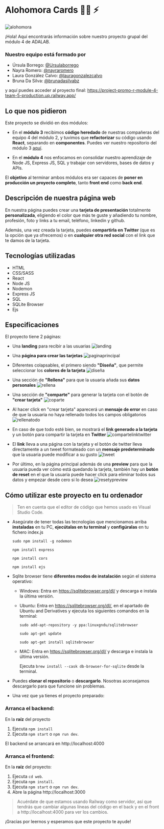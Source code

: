 # Alohomora Cards :mage_man: :zap:

![alohomora](https://user-images.githubusercontent.com/97313204/209992312-24c7434c-7608-4df3-b483-aa11d5a5c666.png)

¡Hola! Aquí encontrarás información sobre nuestro proyecto grupal del módulo 4 de ADALAB.

### Nuestro equipo está formado por

- Úrsula Borrego: [@Ursulaborrego](https://github.com/UrsulaBorrego)
- Nayra Romero: [@nayraromero](https://github.com/nayraromero)
- Laura González Calvo: [@lauragonzalezcalvo](https://github.com/lauragonzalezcalvo)
- Bruna Da Silva: [@brunadasilvabz](https://github.com/brunadasilvabz)

y aquí puedes acceder al proyecto final: https://project-promo-r-module-4-team-5-production.up.railway.app/

## Lo que nos pidieron

Este proyecto se dividió en dos módulos:

- En el **módulo 3** recibimos **código heredado** de nuestras compañeras del equipo 4 del módulo 2, y tuvimos que **refactorizar** su código usando **React**, separando en **componentes**. Puedes ver nuestro repositorio del módulo 3 [aquí](https://github.com/Adalab/project-promo-r-module-3-team-5).

- En el **módulo 4** nos enfocamos en consolidar nuestro aprendizaje de Node JS, Express JS, SQL y trabajar con servidores, bases de datos y APIs.

El **objetivo** al terminar ambos módulos era ser capaces de **poner en producción un proyecto completo**, tanto **front end** como **back end**.

## Descripción de nuestra página web

En nuestra página puedes crear una **tarjeta de presentación** totalmente **personalizada**, eligiendo el color que más te guste y añadiendo tu nombre, profesión, foto y links a tu email, teléfono, linkedin y github.

Además, una vez creada la tarjeta, puedes **compartirla en Twitter** (que es la opción que ya ofrecemos) o en **cualquier otra red social** con el link que te damos de la tarjeta.

## Tecnologías utilizadas

- HTML
- CSS/SASS
- React
- Node JS
- Nodemon
- Express JS
- SQL
- SQLite Browser
- Ejs

## Especificaciones

El proyecto tiene 2 páginas:

- Una **landing** para recibir a las usuarias ![landing](https://user-images.githubusercontent.com/97313204/209984757-7293cb0f-8e0d-49c5-8b84-d86e7cc8c982.png)

- Una **página para crear las tarjetas** ![paginaprincipal](https://user-images.githubusercontent.com/97313204/209985462-56213da5-babd-40fb-95af-8daecd91812a.png)

- Diferentes colapsables, el primero siendo **"Diseña"**, que permite seleccionar los **colores de la tarjeta** ![diseña](https://user-images.githubusercontent.com/97313204/209986297-dcc0eb86-6ebb-46ed-96ed-4f9f57ad0d10.png)

- Una sección de **"Rellena"** para que la usuaria añada sus **datos personales** 
  ![rellena](https://user-images.githubusercontent.com/97313204/209992452-b065e406-973e-4d6f-9e42-2eecc014da57.png)

- Una sección de **"comparte"** para generar la tarjeta con el botón de **"crear tarjeta"**
  ![coparte](https://user-images.githubusercontent.com/97313204/210005726-611dd7bd-5480-47fe-8f88-7e422efbd610.png)

- Al hacer click en "crear tarjeta" aparecerá un **mensaje de error** en caso de que la usuaria no haya rellenado todos los campos obligatorios ![rellenatodo](https://user-images.githubusercontent.com/97313204/210005786-8bbcf365-7751-4f40-9b9f-e15799cdba60.png)

- En caso de que todo esté bien, se mostrará el **link generado a la tarjeta** y un botón para compartir la tarjeta en **Twitter** ![compartelinktwitter](https://user-images.githubusercontent.com/97313204/210005847-795f0af7-3aaf-4b09-859d-04c91c03bca0.png)

- El **link** lleva a una página con la tarjeta y el botón de twitter lleva directamente a un tweet formateado con un **mensaje predeterminado** que la usuaria puede modificar a su gusto ![tweet](https://user-images.githubusercontent.com/97313204/210005951-5bd63ee4-604b-4d39-80bc-ba0f2d2971b2.png)

- Por último, en la página principal además de una **preview** para que la usuaria pueda ver cómo está quedando la tarjeta, también hay un **botón de reset** en el que la usuaria puede hacer click para eliminar todos sus datos y empezar desde cero si lo desea ![resetypreview](https://user-images.githubusercontent.com/97313204/210006045-d95f1022-9e43-4022-9676-dcc9c4d5526e.png)

## Cómo utilizar este proyecto en tu ordenador

> Ten en cuenta que el editor de código que hemos usado es Visual Studio Code.

- Asegúrate de tener todas las tecnologías que mencionamos arriba **instaladas** en tu PC, **ejecútalas en tu terminal** y **configúralas** en tu fichero index.js

  `sudo npm install -g nodemon`

  `npm install express`

  `npm install cors`

  `npm install ejs`

- Sqlite browser tiene **diferentes modos de instalación** según el sistema operativo:

  - Windows: Entra en https://sqlitebrowser.org/dl/ y descarga e instala la última versión.

  - Ubuntu: Entra en https://sqlitebrowser.org/dl/, en el apartado de Ubuntu and Derivatives y ejecuta los siguientes comandos en la terminal:

    `sudo add-apt-repository -y ppa:linuxgndu/sqlitebrowser`

    `sudo apt-get update`

    `sudo apt-get install sqlitebrowser`

  - MAC: Entra en https://sqlitebrowser.org/dl/ y descarga e instala la última versión.

    Ejecuta
    `brew install --cask db-browser-for-sqlite` desde la terminal.

- Puedes **clonar el repositorio** o **descargarlo**. Nosotras aconsejamos descargarlo para que funcione sin problemas.

- Una vez que ya tienes el proyecto preparado:

### Arranca el backend:

En la **raíz** del proyecto

1. Ejecuta `npm install`
1. Ejecuta `npm start` o `npm run dev`.

El backend se arrancará en http://localhost:4000

### Arranca el frontend:

En la **raíz** del proyecto:

1. Ejecuta `cd web`.
1. Ejecuta `npm install`.
1. Ejecuta `npm start` o `npm run dev`.
1. Abre la página http://localhost:3000

> Acuérdate de que estamos usando Railway como servidor, así que tendrás que cambiar algunas líneas del código en el back y en el front a http://localhost:4000 para ver los cambios.

¡Gracias por leernos y esperamos que este proyecto te ayude!
